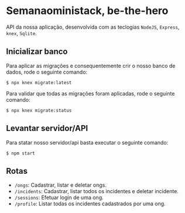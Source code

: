 # Semanaoministack, be-the-hero
API da nossa aplicação, desenvolvida com as teclogias `NodeJS`, `Express`, `knex`, `Sqlite`.

## Inicializar banco
Para aplicar as migrações e consequentemente crir o nosso banco de dados, rode o seguinte comando:

    $ npx knex migrate:latest

Para validar que todas as migrações foram aplicadas, rode o seguinte comando:

    $ npx knex migrate:status

## Levantar servidor/API
Para statar nosso servidor/api basta executar o seguinte comando:

    $ npm start

## Rotas
 - `/ongs`: Cadastrar, listar e deletar ongs.
 - `/incidents`: Cadastrar, listar todos os incidentes e deletar incidente.
 - `/sessions`: Efetuar login de uma ong.
 - `/profile`: Listar todas os incidentes cadastrados por uma ong.
